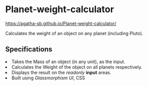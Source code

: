 # Planet-weight-calculator

https://agatha-sb.github.io/Planet-weight-calculator/

Calculates the weight of an object on any planet (including Pluto).

## Specifications
<li>Takes the Mass of an object (in any unit), as the input.</li>

<li>Calculates the Weight of the object on all planets respectively.</li>

<li>Displays the result on the <i>readonly</i> <b>input</b> areas.</li>

<li>Built using <i>Glassmorphism UI</i>, CSS</li>

